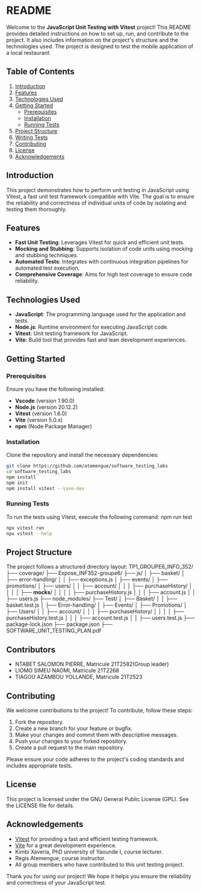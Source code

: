 # README

Welcome to the **JavaScript Unit Testing with Vitest** project! This README provides detailed instructions on how to set up, run, and contribute to the project. It also includes information on the project's structure and the technologies used. The project is designed to test the mobile application of a local restaurant.

## Table of Contents

1. [Introduction](#introduction)
2. [Features](#features)
3. [Technologies Used](#technologies-used)
4. [Getting Started](#getting-started)
    - [Prerequisites](#prerequisites)
    - [Installation](#installation)
    - [Running Tests](#running-tests)
5. [Project Structure](#project-structure)
6. [Writing Tests](#writing-tests)
7. [Contributing](#contributing)
8. [License](#license)
9. [Acknowledgements](#acknowledgements)

## Introduction

This project demonstrates how to perform unit testing in JavaScript using Vitest, a fast unit test framework compatible with Vite. The goal is to ensure the reliability and correctness of individual units of code by isolating and testing them thoroughly.

## Features

- **Fast Unit Testing**: Leverages Vitest for quick and efficient unit tests.
- **Mocking and Stubbing**: Supports isolation of code units using mocking and stubbing techniques.
- **Automated Tests**: Integrates with continuous integration pipelines for automated test execution.
- **Comprehensive Coverage**: Aims for high test coverage to ensure code reliability.

## Technologies Used

- **JavaScript**: The programming language used for the application and tests.
- **Node.js**: Runtime environment for executing JavaScript code.
- **Vitest**: Unit testing framework for JavaScript.
- **Vite**: Build tool that provides fast and lean development experiences.

## Getting Started

### Prerequisites

Ensure you have the following installed:
- **Vscode** (version 1.90.0)
- **Node.js** (version  20.12.2)
- **Vitest** (version 1.6.0)
- **Vite** (version 5.0.x)
- **npm** (Node Package Manager)

### Installation

Clone the repository and install the necessary dependencies:

```bash
git clone https://github.com/atemengue/software_testing_labs
cd software_testing_labs
npm install
npm init
npm install vitest --save-dev
```
### Running Tests

To run the tests using Vitest, execute the following command:
npm run test
```bash
npx vitest run
npx vitest --help
```
## Project Structure

The project follows a structured directory layout:
TP1_GROUPE6_INFO_352/
├── coverage/
├── Expose_INF352-groupe6/
├── js/
│   ├── basket/
│   ├── error-handling/
│   │   ├── exceptions.js
│   ├── events/
│   ├── promotions/
│   ├── users/
│   │   ├── account/
│   │   │   ├── purchaseHistory/
│   │   │   │   ├── __mocks__/
│   │   │   │   ├── purchaseHistory.js
│   │   │   ├── account.js
│   │   ├── users.js
├── node_modules/
├── Test/
│   ├── Basket/
│   │   ├── basket.test.js
│   ├── Error-handling/
│   ├── Events/
│   ├── Promotions/
│   ├── Users/
│   │   ├── account/
│   │   │   ├── purchaseHistory/
│   │   │   │   ├── purchaseHistory.test.js
│   │   │   ├── account.test.js
│   │   ├── users.test.js
├── package-lock.json
├── package.json
├── SOFTWARE_UNIT_TESTING_PLAN.pdf

## Contributors
- NTABET SALOMON PIERRE, Matricule 21T2582(Group leader) 
- LIOMO SIMEU NAOMI, Matricule 21T2268 
- TIAGOU AZAMBOU YOLLANDE, Matricule 21T2523

## Contributing

We welcome contributions to the project! To contribute, follow these steps:

1.  Fork the repository.
2.  Create a new branch for your feature or bugfix.
3.  Make your changes and commit them with descriptive messages.
4.  Push your changes to your forked repository.
5.  Create a pull request to the main repository.

Please ensure your code adheres to the project's coding standards and includes appropriate tests.

## License

This project is licensed under the GNU General Public License (GPL). See the  LICENSE  file for details.

## Acknowledgements

-   [Vitest](https://vitest.dev/)  for providing a fast and efficient testing framework.
-   [Vite](https://vitejs.dev/)  for a great development experience.
-  Kimbi Xaveria, PhD university of Yaounde I, course lecturer.
- Regis Atemengue, course instructor. 
-   All group members who have contributed to this unit testing project.

Thank you for using our project! We hope it helps you ensure the reliability and correctness of your JavaScript test.








